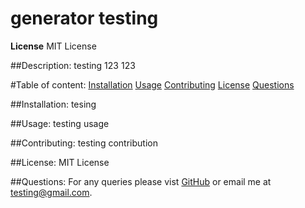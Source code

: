 # generator testing
  **License** MIT License
  
  ##Description:
  testing 
123
123


  #Table of content:
  [Installation](#installation)
  [Usage](#usage)
  [Contributing](#contributing)
  [License](#license)
  [Questions](#questions)

  ##Installation:
  tesing

  ##Usage:
  testing usage

  ##Contributing:
  testing contribution

  ##License:
  MIT License

  ##Questions:
  For any queries please vist [GitHub](https://github.com/leetesting) or email me at [testing@gmail.com](mailto:testing@gmail.com).

